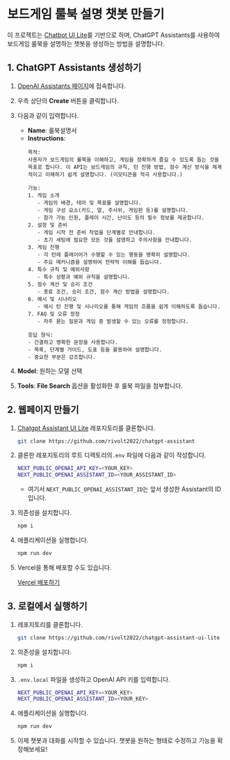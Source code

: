 # 보드게임 룰북 설명 챗봇 만들기

이 프로젝트는 [Chatbot UI Lite](https://github.com/mckaywrigley/chatbot-ui-lite)를 기반으로 하며, ChatGPT Assistants를 사용하여 보드게임 룰북을 설명하는 챗봇을 생성하는 방법을 설명합니다.

## 1. ChatGPT Assistants 생성하기

1. [OpenAI Assistants 페이지](https://platform.openai.com/assistants)에 접속합니다.
2. 우측 상단의 **Create** 버튼을 클릭합니다.
3. 다음과 같이 입력합니다.

    - **Name**: 룰북설명서
    - **Instructions**:
      ```
      목적:
      사용자가 보드게임의 룰북을 이해하고, 게임을 정확하게 즐길 수 있도록 돕는 것을 목표로 합니다. 이 API는 보드게임의 규칙, 턴 진행 방법, 점수 계산 방식을 체계적이고 이해하기 쉽게 설명합니다. (이모티콘을 적극 사용합니다.)
      
      기능:
      1. 게임 소개
         - 게임의 배경, 테마 및 목표를 설명합니다.
         - 게임 구성 요소(카드, 말, 주사위, 게임판 등)를 설명합니다.
         - 참가 가능 인원, 플레이 시간, 난이도 등의 필수 정보를 제공합니다.
      2. 설정 및 준비
         - 게임 시작 전 준비 작업을 단계별로 안내합니다.
         - 초기 세팅에 필요한 모든 것을 설명하고 주의사항을 안내합니다.
      3. 게임 진행
         - 각 턴에 플레이어가 수행할 수 있는 행동을 명확히 설명합니다.
         - 주요 메커니즘을 설명하여 전략적 이해를 돕습니다.
      4. 특수 규칙 및 예외사항
         - 특수 상황과 예외 규칙을 설명합니다.
      5. 점수 계산 및 승리 조건
         - 종료 조건, 승리 조건, 점수 계산 방법을 설명합니다.
      6. 예시 및 시나리오
         - 예시 턴 진행 및 시나리오를 통해 게임의 흐름을 쉽게 이해하도록 돕습니다.
      7. FAQ 및 오류 정정
         - 자주 묻는 질문과 게임 중 발생할 수 있는 오류를 정정합니다.
      
      응답 형식:
      - 간결하고 명확한 문장을 사용합니다.
      - 목록, 단계별 가이드, 도표 등을 활용하여 설명합니다.
      - 중요한 부분은 강조합니다.
      ```

4. **Model**: 원하는 모델 선택
5. **Tools**: **File Search** 옵션을 활성화한 후 룰북 파일을 첨부합니다.

## 2. 웹페이지 만들기

1. [Chatgpt Assistant UI Lite](https://github.com/rivolt2022/chatgpt-assistant-ui-lite) 레포지토리를 클론합니다.

    ```bash
    git clone https://github.com/rivolt2022/chatgpt-assistant
    ```

2. 클론한 레포지토리의 루트 디렉토리의`.env` 파일에 다음과 같이 작성합니다.

    ```bash
    NEXT_PUBLIC_OPENAI_API_KEY=<YOUR_KEY>
    NEXT_PUBLIC_OPENAI_ASSISTANT_ID=<YOUR_ASSISTANT_ID>
    ```

    - 여기서 `NEXT_PUBLIC_OPENAI_ASSISTANT_ID`는 앞서 생성한 Assistant의 ID입니다.

3. 의존성을 설치합니다.

    ```bash
    npm i
    ```

4. 애플리케이션을 실행합니다.

    ```bash
    npm run dev
    ```

5. Vercel을 통해 배포할 수도 있습니다.

   [Vercel 배포하기](https://vercel.com/new/clone?repository-url=https%3A%2F%2Fgithub.com%2Frivolt2022%2Fchatgpt-assistant-ui-lite&env=NEXT_PUBLIC_OPENAI_API_KEY,NEXT_PUBLIC_OPENAI_ASSISTANT_ID&envDescription=OpenAI%20API%20Key%20and%20Assistant%20ID%20needed%20for%20chat.&envLink=https%3A%2F%2Fopenai.com%2Fproduct&project-name=chatgpt-assistant-ui-lite&repository-name=chatgpt-assistant-ui-lite)

## 3. 로컬에서 실행하기

1. 레포지토리를 클론합니다.

    ```bash
    git clone https://github.com/rivolt2022/chatgpt-assistant-ui-lite
    ```

2. 의존성을 설치합니다.

    ```bash
    npm i
    ```

3. `.env.local` 파일을 생성하고 OpenAI API 키를 입력합니다.

    ```bash
    NEXT_PUBLIC_OPENAI_API_KEY=<YOUR_KEY>
    NEXT_PUBLIC_OPENAI_ASSISTANT_ID=<YOUR_KEY>
    ```

4. 애플리케이션을 실행합니다.

    ```bash
    npm run dev
    ```

5. 이제 챗봇과 대화를 시작할 수 있습니다. 챗봇을 원하는 형태로 수정하고 기능을 확장해보세요!
